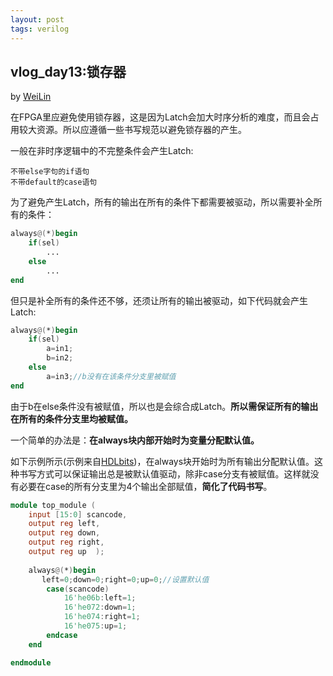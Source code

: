 ```yaml
---
layout: post
tags: verilog
---
```


## vlog_day13:锁存器
by [WeiLin](https://github.com/xLinWei)

在FPGA里应避免使用锁存器，这是因为Latch会加大时序分析的难度，而且会占用较大资源。所以应遵循一些书写规范以避免锁存器的产生。

一般在非时序逻辑中的不完整条件会产生Latch:
    
    不带else字句的if语句
    不带default的case语句

为了避免产生Latch，所有的输出在所有的条件下都需要被驱动，所以需要补全所有的条件：
```verilog
always@(*)begin
    if(sel)
        ...
    else
        ...
end
```
但只是补全所有的条件还不够，还须让所有的输出被驱动，如下代码就会产生Latch:
```verilog
always@(*)begin
    if(sel)
        a=in1;
        b=in2;
    else
        a=in3;//b没有在该条件分支里被赋值
end
```
由于b在else条件没有被赋值，所以也是会综合成Latch。**所以需保证所有的输出在所有的条件分支里均被赋值。** 

一个简单的办法是：**在always块内部开始时为变量分配默认值。**

如下示例所示(示例来自[HDLbits](https://hdlbits.01xz.net/wiki/Always_nolatches))，在always块开始时为所有输出分配默认值。这种书写方式可以保证输出总是被默认值驱动，除非case分支有被赋值。这样就没有必要在case的所有分支里为4个输出全部赋值，**简化了代码书写**。
```verilog
module top_module (
    input [15:0] scancode,
    output reg left,
    output reg down,
    output reg right,
    output reg up  ); 
    
    always@(*)begin
       left=0;down=0;right=0;up=0;//设置默认值
        case(scancode)
            16'he06b:left=1;
            16'he072:down=1;
            16'he074:right=1;
            16'he075:up=1;
        endcase
    end

endmodule
```